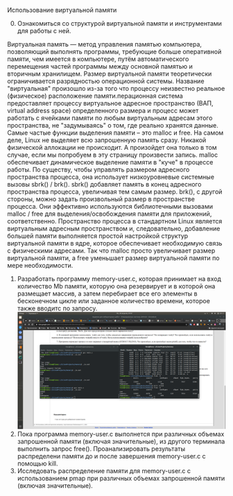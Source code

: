 Использование виртуальной памяти

0. Ознакомиться со структурой виртуальной памяти и инструментами для работы с ней.

Виртуальная память — метод управления памятью компьютера, позволяющий выполнять программы, требующие больше оперативной памяти, чем имеется в компьютере, путём автоматического перемещения частей программы между основной памятью и вторичным хранилищем. Размер виртуальной памяти теоретически ограничивается разрядностью операционной системы. Название "виртуальная" произошло из-за того что процессу неизвестно реальное (физическое) расположение памяти.перационная система предоставляет процессу виртуальное адресное пространство (ВАП, virtual address space) определенного размера и процесс может работать с ячейками памяти по любым виртуальным адресам этого пространства, не "задумываясь" о том, где реально хранятся данные.
Самые частые функции выделения памяти – это malloc и free. На самом деле, Linux не выделяет всю запрошенную память сразу. Никакой физической аллокации не происходит. А произойдет она только в том случае, если мы попробуем в эту страницу произвести запись.
malloc обеспечивает динамическое выделение памяти в "куче" в процессе работы. По существу, чтобы управлять размером адресного пространства процесса, она использует низкоуровневые системные вызовы sbrk() / brk(). sbrk() добавляет память в конец адресного пространства процесса, увеличивая тем самым размер. brk(), с другой стороны, можно задать произвольный размер в пространстве процесса. Они эффективно используются библиотечными вызовами malloc / free для выделения/освобождения памяти для приложений, соответственно. Пространство процесса в стандартном Linux является виртуальным адресным пространством и, следовательно, добавление большей памяти выполняется простой настройкой структур виртуальной памяти в ядре, которое обеспечивает необходимую связь с физическими адресами. Так что malloc просто увеличивает размер виртуальной памяти, а free уменьшает размер виртуальной памяти по мере необходимости.
1. Разработать программу memory-user.c, которая принимает на вход количество Mb памяти, которую она резервирует и в которой она размещает массив,  а затем перебирает все его элементы в бесконечном цикле или заданное количество времени, которое также вводитс по запросу. 
![Иллюстрация](https://github.com/sergeevaevi/Operating-Systems/raw/master/image/free_and_kill.png)
4. Пока программа memory-user.c выполнется при различных объемах запрошенной памяти (включая значительные), из другого терминала выполнить запрос free(). Проанализировать результаты распределени памяти до и после завершения memory-user.c с помощью kill.
3. Исследовать распределение памяти для memory-user.c с использованием pmap при различных объемах запрошенной памяти (включая значительные).
